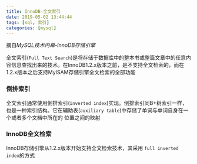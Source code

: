 ```yaml
---
title: InnoDB-全文索引
date: 2019-05-02 13:44:44
tags: [sql, 索引]
categories: [mysql]
---
```



摘自*MySQL技术内幕-InnoDB存储引擎*


全文索引(`Full Text Search`)是将存储于数据库中的整本书或整篇文章中的任意内容信息查找出来的技术。在InnoDB1.2.x版本之前，是不支持全文检索的，而在1.2.x版本之后支持MyISAM存储引擎全文检索的全部功能



### 倒排索引

全文索引通常使用倒排索引(`inverted index`)实现。倒排索引同B+树索引一样，也是一种索引结构。它在辅助表(`auxiliary table`)中存储了单词与单词自身在一个或者多个文档中所在的 位置之间的映射

### InnoDB全文检索

InnoDB存储引擎从1.2.x版本开始支持全文检索技术，其采用 `full inverted index`的方式
